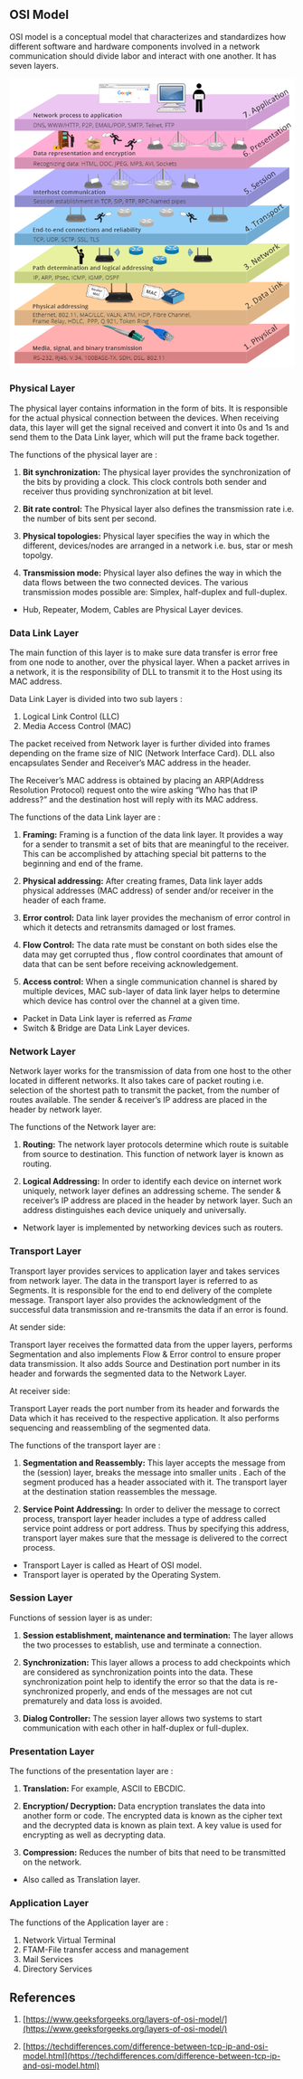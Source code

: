 ## OSI Model

OSI model is a conceptual model that characterizes and standardizes how different software and hardware components involved in a network communication should divide labor and interact with one another. 
It has seven layers.

![OSI Model Layers](images/osi_model.png)

### Physical Layer
The physical layer contains information in the form of bits. It is responsible for the actual 
physical connection between the devices. When receiving data, this layer will get the signal
received and convert it into 0s and 1s and send them to the Data Link layer, 
which will put the frame back together.

The functions of the physical layer are :

1. **Bit synchronization:** The physical layer provides the synchronization of the bits by providing a clock. This clock controls both sender and receiver thus providing synchronization at bit level.

2. **Bit rate control:** The Physical layer also defines the transmission rate i.e. the number of bits sent per second.

3. **Physical topologies:** Physical layer specifies the way in which the different, devices/nodes are arranged in a network i.e. bus, star or mesh topolgy.

4. **Transmission mode:** Physical layer also defines the way in which the data flows between the two connected devices. The various transmission modes possible are: Simplex, half-duplex and full-duplex.


- Hub, Repeater, Modem, Cables are Physical Layer devices.


### Data Link Layer
The main function of this layer is to make sure data transfer is error free from one node 
to another, over the physical layer. When a packet arrives in a network, it is the 
responsibility of DLL to transmit it to the Host using its MAC address.

Data Link Layer is divided into two sub layers :

1. Logical Link Control (LLC)
2. Media Access Control (MAC)


The packet received from Network layer is further divided into frames depending on the 
frame size of NIC (Network Interface Card). DLL also encapsulates Sender and Receiver’s MAC address in the header.

The Receiver’s MAC address is obtained by placing an ARP(Address Resolution Protocol) request
onto the wire asking “Who has that IP address?” and the destination host will reply with its MAC address.

The functions of the data Link layer are :

1. **Framing:** Framing is a function of the data link layer. It provides a way for a sender
to transmit a set of bits that are meaningful to the receiver. This can be accomplished by 
attaching special bit patterns to the beginning and end of the frame.

2. **Physical addressing:** After creating frames, Data link layer adds physical addresses 
(MAC address) of sender and/or receiver in the header of each frame.

3. **Error control:** Data link layer provides the mechanism of error control in which it 
detects and retransmits damaged or lost frames.

4. **Flow Control:** The data rate must be constant on both sides else the data may get 
corrupted thus , flow control coordinates that amount of data that can be sent before receiving acknowledgement.

5. **Access control:** When a single communication channel is shared by multiple devices, 
MAC sub-layer of data link layer helps to determine which device has control over the channel at a given time.


- Packet in Data Link layer is referred as *Frame*
- Switch & Bridge are Data Link Layer devices.


### Network Layer

Network layer works for the transmission of data from one host to the other located in 
different networks. It also takes care of packet routing i.e. selection of the shortest path 
to transmit the packet, from the number of routes available. The sender & receiver’s IP address are placed in the header by network layer.

The functions of the Network layer are:

1. **Routing:** The network layer protocols determine which route is suitable from source to destination. This function of network layer is known as routing.

2. **Logical Addressing:** In order to identify each device on internet work uniquely, 
network layer defines an addressing scheme. The sender & receiver’s IP address are placed in 
the header by network layer. Such an address distinguishes each device uniquely and universally.


- Network layer is implemented by networking devices such as routers.


### Transport Layer

Transport layer provides services to application layer and takes services from network layer. 
The data in the transport layer is referred to as Segments. It is responsible for the end to end 
delivery of the complete message. Transport layer also provides the acknowledgment of the 
successful data transmission and re-transmits the data if an error is found.

At sender side:

Transport layer receives the formatted data from the upper layers, performs Segmentation 
and also implements Flow & Error control to ensure proper data transmission. It also adds 
Source and Destination port number in its header and forwards the segmented data to the 
Network Layer.


At receiver side:

Transport Layer reads the port number from its header and forwards the Data which it 
has received to the respective application. It also performs sequencing and reassembling of 
the segmented data.

The functions of the transport layer are :

1. **Segmentation and Reassembly:** This layer accepts the message from the (session) layer, 
breaks the message into smaller units . Each of the segment produced has a header associated 
with it. The transport layer at the destination station reassembles the message.

2. **Service Point Addressing:** In order to deliver the message to correct process, 
transport layer header includes a type of address called service point address or port 
address. Thus by specifying this address, transport layer makes sure that the message is 
delivered to the correct process.

- Transport Layer is called as Heart of OSI model.
- Transport layer is operated by the Operating System.

### Session Layer

Functions of session layer is as under:

1. **Session establishment, maintenance and termination:** The layer allows the two 
processes to establish, use and terminate a connection.

2. **Synchronization:** This layer allows a process to add checkpoints which are considered 
as synchronization points into the data. These synchronization point help to identify the 
error so that the data is re-synchronized properly, and ends of the messages are not cut 
prematurely and data loss is avoided.

3. **Dialog Controller:** The session layer allows two systems to start communication with 
each other in half-duplex or full-duplex.


### Presentation Layer

The functions of the presentation layer are :

1. **Translation:** For example, ASCII to EBCDIC.

2. **Encryption/ Decryption:** Data encryption translates the data into another form or code. 
The encrypted data is known as the cipher text and the decrypted data is known as plain text. 
A key value is used for encrypting as well as decrypting data.

3. **Compression:** Reduces the number of bits that need to be transmitted on the network.

- Also called as Translation layer.

### Application Layer

The functions of the Application layer are :

1. Network Virtual Terminal
2. FTAM-File transfer access and management
3. Mail Services
4. Directory Services


## References

1. [https://www.geeksforgeeks.org/layers-of-osi-model/](https://www.geeksforgeeks.org/layers-of-osi-model/)

2. [https://techdifferences.com/difference-between-tcp-ip-and-osi-model.html](https://techdifferences.com/difference-between-tcp-ip-and-osi-model.html)

